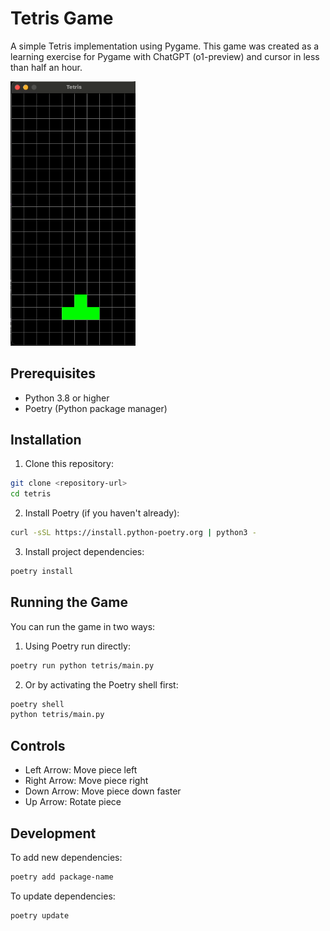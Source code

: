 # Tetris Game

A simple Tetris implementation using Pygame.
This game was created as a learning exercise for Pygame with ChatGPT (o1-preview) and cursor in less than half an hour.


<img src="tetris.gif" width="200px" alt="Animation Description">


## Prerequisites

- Python 3.8 or higher
- Poetry (Python package manager)

## Installation

1. Clone this repository:
```bash
git clone <repository-url>
cd tetris
```

2. Install Poetry (if you haven't already):
```bash
curl -sSL https://install.python-poetry.org | python3 -
```

3. Install project dependencies:
```bash
poetry install
```

## Running the Game

You can run the game in two ways:

1. Using Poetry run directly:
```bash
poetry run python tetris/main.py
```

2. Or by activating the Poetry shell first:
```bash
poetry shell
python tetris/main.py
```

## Controls

- Left Arrow: Move piece left
- Right Arrow: Move piece right
- Down Arrow: Move piece down faster
- Up Arrow: Rotate piece

## Development

To add new dependencies:
```bash
poetry add package-name
```

To update dependencies:
```bash
poetry update
```
